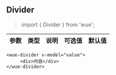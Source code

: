 ## Divider

> import { Divider } from 'wue';


| 参数           | 类型          | 说明  | 可选值| 默认值|
| ------------- |:-------------:| -----:|-----:|-----:|

```
<wue-divider v-model="value">
     <div>内容</div>
</wue-divider>
```